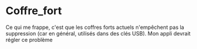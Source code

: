 # Coffre_fort
Ce qui me frappe, c'est que les coffres forts actuels n'empêchent pas la suppression (car en général, utilisés dans des clés USB). Mon appli devrait régler ce problème
